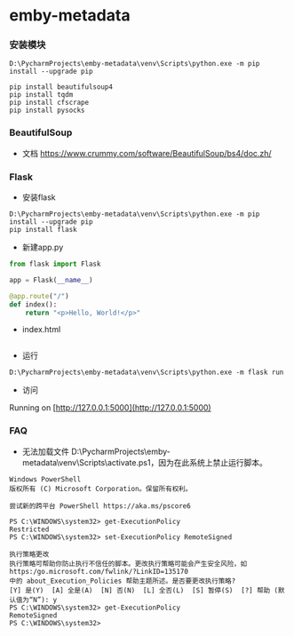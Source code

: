 # emby-metadata

### 安装模块

```shell
D:\PycharmProjects\emby-metadata\venv\Scripts\python.exe -m pip install --upgrade pip

pip install beautifulsoup4
pip install tqdm
pip install cfscrape
pip install pysocks
```

### BeautifulSoup

- 文档 https://www.crummy.com/software/BeautifulSoup/bs4/doc.zh/

### Flask

- 安装flask

```shell
D:\PycharmProjects\emby-metadata\venv\Scripts\python.exe -m pip install --upgrade pip
pip install flask
```

- 新建app.py

```python
from flask import Flask

app = Flask(__name__)

@app.route("/")
def index():
    return "<p>Hello, World!</p>"
```

- index.html

```html

```

- 运行

```shell
D:\PycharmProjects\emby-metadata\venv\Scripts\python.exe -m flask run
```

- 访问

Running on [http://127.0.0.1:5000](http://127.0.0.1:5000)

### FAQ

- 无法加载文件 D:\PycharmProjects\emby-metadata\venv\Scripts\activate.ps1，因为在此系统上禁止运行脚本。

```shell
Windows PowerShell
版权所有 (C) Microsoft Corporation。保留所有权利。

尝试新的跨平台 PowerShell https://aka.ms/pscore6

PS C:\WINDOWS\system32> get-ExecutionPolicy
Restricted
PS C:\WINDOWS\system32> set-ExecutionPolicy RemoteSigned

执行策略更改
执行策略可帮助你防止执行不信任的脚本。更改执行策略可能会产生安全风险，如 https:/go.microsoft.com/fwlink/?LinkID=135170
中的 about_Execution_Policies 帮助主题所述。是否要更改执行策略?
[Y] 是(Y)  [A] 全是(A)  [N] 否(N)  [L] 全否(L)  [S] 暂停(S)  [?] 帮助 (默认值为“N”): y
PS C:\WINDOWS\system32> get-ExecutionPolicy
RemoteSigned
PS C:\WINDOWS\system32>
```
